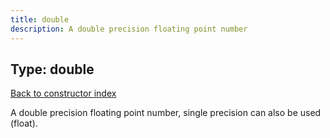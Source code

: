 ```yaml
---
title: double
description: A double precision floating point number
---
```

## Type: double  
[Back to constructor index](index.md)

A double precision floating point number, single precision can also be used (float).
